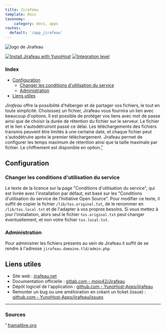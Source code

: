 ```yaml
---
title: Jirafeau
template: docs
taxonomy:
    category: docs, apps
routes:
  default: '/app_jirafeau'
---
```


![logo de Jirafeau](image://Jirafeau_logo.jpg?width=80)

[![Install Jirafeau with YunoHost](https://install-app.yunohost.org/install-with-yunohost.png)](https://install-app.yunohost.org/?app=jirafeau) [![Integration level](https://dash.yunohost.org/integration/jirafeau.svg)](https://dash.yunohost.org/appci/app/jirafeau)

### Index

- [Configuration](#configuration)
  - [Changer les conditions d'utilisation du service](#changer-les-conditions-d'utilisation-du-service)
  - [Administration](#administration)
- [Liens utiles](#liens-utiles)

*Jirafeau* offre la possibilité d'héberger et de partager vos fichiers, le tout en toute simplicité. Choisissez un fichier, Jirafeau vous fournira un lien avec beaucoup d'options.
Il est possible de protéger vos liens avec mot de passe ainsi que de choisir la durée de rétention du fichier sur le serveur. Le fichier et le lien s'autodétruiront passé ce délai.
Les téléchargements des fichiers transmis peuvent être limités à une certaine date, et chaque fichier peut s'autodétruire après le premier téléchargement.
Jirafeau permet de configurer les temps maximum de rétention ainsi que la taille maximale par fichier. Le chiffrement est disponible en option.[¹](#sources)

## Configuration

### Changer les conditions d'utilisation du service

Le texte de la licence sur la page "Conditions d'utilisation du service", qui est livrée avec l'installation par défaut, est basé sur les "Conditions d'utilisation du service de l'Initiative Open Source".
Pour modifier ce texte, il suffit de copier le fichier `/lib/tos.original.txt`, de le renommer en `/lib/tos.local.txt` et de l'adapter à vos propres besoins.
Si vous mettez à jour l'installation, alors seul le fichier `tos.original.txt` peut changer éventuellement, et non votre fichier `tos.local.txt`.

### Administration

Pour administrer les fichiers présents au sein de Jirafeau il suffit de se rendre à l'adresse `jirafeau.domaine.tld/admin.php`.

## Liens utiles

 + Site web : [jirafeau.net](https://jirafeau.net/)
 + Documentation officielle : [gitlab.com - mojo42/Jirafeau](https://gitlab.com/mojo42/Jirafeau)
 + Dépôt logiciel de l'application : [github.com - YunoHost-Apps/jirafeau](https://github.com/YunoHost-Apps/jirafeau_ynh)
 + Remonter un bug ou une amélioration en créant un ticket (issue) : [github.com - YunoHost-Apps/jirafeau/issues](https://github.com/YunoHost-Apps/jirafeau_ynh/issues)

------

### Sources

¹ [framalibre.org](https://framalibre.org/content/jirafeau)
